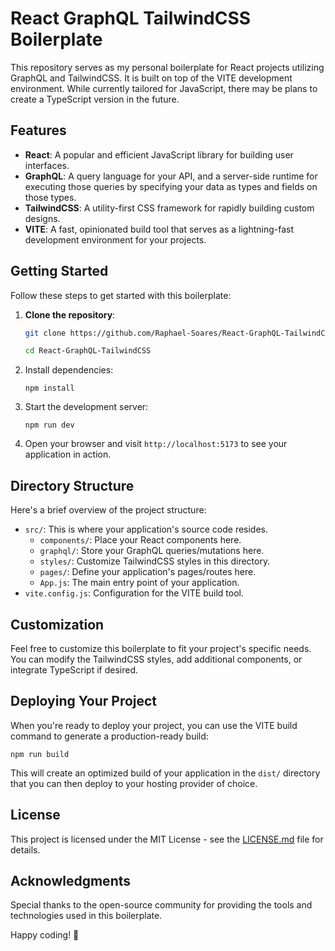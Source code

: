 
# React GraphQL TailwindCSS Boilerplate

This repository serves as my personal boilerplate for React projects utilizing GraphQL and TailwindCSS. It is built on top of the VITE development environment. While currently tailored for JavaScript, there may be plans to create a TypeScript version in the future.

## Features

- **React**: A popular and efficient JavaScript library for building user interfaces.
- **GraphQL**: A query language for your API, and a server-side runtime for executing those queries by specifying your data as types and fields on those types.
- **TailwindCSS**: A utility-first CSS framework for rapidly building custom designs.
- **VITE**: A fast, opinionated build tool that serves as a lightning-fast development environment for your projects.

## Getting Started

Follow these steps to get started with this boilerplate:

1. **Clone the repository**:

   ```bash
   git clone https://github.com/Raphael-Soares/React-GraphQL-TailwindCSS
   ```

   ```bash
   cd React-GraphQL-TailwindCSS 
   ```

1.  Install dependencies:

    `npm install`

2.  Start the development server:


    `npm run dev`

3.  Open your browser and visit `http://localhost:5173` to see your application in action.

Directory Structure
-------------------

Here's a brief overview of the project structure:

-   `src/`: This is where your application's source code resides.
    -   `components/`: Place your React components here.
    -   `graphql/`: Store your GraphQL queries/mutations here.
    -   `styles/`: Customize TailwindCSS styles in this directory.
    -   `pages/`: Define your application's pages/routes here.
    -   `App.js`: The main entry point of your application.
-   `vite.config.js`: Configuration for the VITE build tool.

Customization
-------------

Feel free to customize this boilerplate to fit your project's specific needs. You can modify the TailwindCSS styles, add additional components, or integrate TypeScript if desired.

Deploying Your Project
----------------------

When you're ready to deploy your project, you can use the VITE build command to generate a production-ready build:



`npm run build`

This will create an optimized build of your application in the `dist/` directory that you can then deploy to your hosting provider of choice.

License
-------

This project is licensed under the MIT License - see the [LICENSE.md](https://github.com/Raphael-Soares/React-GraphQL-TailwindCSS/blob/main/LICENSE) file for details.

Acknowledgments
---------------

Special thanks to the open-source community for providing the tools and technologies used in this boilerplate.

Happy coding! 🚀


